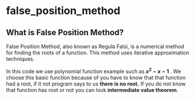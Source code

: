 # false_position_method
## What is False Position Method?
False Position Method, also known as Regula Falsi, is a numerical method for finding the roots of a function. This method uses iterative approximation techniques.

In this code we use polynomial function example such as **$x^2 - x - 1$** . We choose this basic function because of you have to know that that function had a root, if it not program says to us **there is no root.** If you do not know that function has root or not you can look **intermediate value theorem**.
